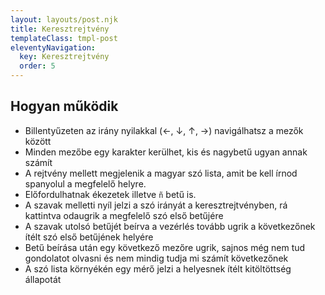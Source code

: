 ```yaml
---
layout: layouts/post.njk
title: Keresztrejtvény
templateClass: tmpl-post
eleventyNavigation:
  key: Keresztrejtvény
  order: 5
---
```


<script src="{{ '/assets/js/webcomponent-crossword.js' | url }}" async="async"></script>

<webcomponent-crossword></webcomponent-crossword>

## Hogyan működik

- Billentyűzeten az irány nyilakkal (&larr;, &darr;, &uarr;, &rarr;) navigálhatsz a mezők között
- Minden mezőbe egy karakter kerülhet, kis és nagybetű ugyan annak számít
- A rejtvény mellett megjelenik a magyar szó lista, amit be kell írnod spanyolul a megfelelő helyre.
- Előfordulhatnak ékezetek illetve `ñ` betű is.
- A szavak melletti nyíl jelzi a szó irányát a keresztrejtvényben, rá kattintva odaugrik a megfelelő szó első betűjére
- A szavak utolsó betűjét beírva a vezérlés tovább ugrik a következőnek ítélt szó első betűjének helyére
- Betű beírása után egy következő mezőre ugrik, sajnos még nem tud gondolatot olvasni és nem mindig tudja mi számít következőnek
- A szó lista környékén egy mérő jelzi a helyesnek ítélt kitöltöttség állapotát
